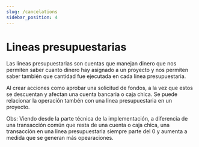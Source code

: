 ```yaml
---
slug: /cancelations
sidebar_position: 4
---
```


# Lineas presupuestarias

Las lineas presupuestarias son cuentas que manejan dinero que nos permiten saber cuanto dinero hay asignado a un proyecto y nos permiten saber también que cantidad fue ejecutada en cada linea presupuestaria.

Al crear acciones como aprobar una solicitud de fondos, a la vez que estos se descuentan y afectan una cuenta bancaria o caja chica. Se puede relacionar la operación tambén con una linea presupuestaria en un proyecto.

Obs: Viendo desde la parte técnica de la implementación, a diferencia de una transacción común que resta de una cuenta o caja chica, una transacción en una linea presupuestaria siempre parte del 0 y aumenta a medida que se generan más opearaciones.
